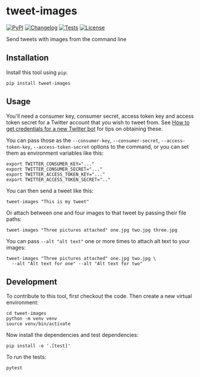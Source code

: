 # tweet-images

[![PyPI](https://img.shields.io/pypi/v/tweet-images.svg)](https://pypi.org/project/tweet-images/)
[![Changelog](https://img.shields.io/github/v/release/simonw/tweet-images?include_prereleases&label=changelog)](https://github.com/simonw/tweet-images/releases)
[![Tests](https://github.com/simonw/tweet-images/workflows/Test/badge.svg)](https://github.com/simonw/tweet-images/actions?query=workflow%3ATest)
[![License](https://img.shields.io/badge/license-Apache%202.0-blue.svg)](https://github.com/simonw/tweet-images/blob/master/LICENSE)

Send tweets with images from the command line

## Installation

Install this tool using `pip`:

    pip install tweet-images

## Usage

You'll need a consumer key, consumer secret, access token key and access token secret for a Twitter account that you wish to tweet from. See [How to get credentials for a new Twitter bot](https://til.simonwillison.net/twitter/credentials-twitter-bot) for tips on obtaining these.

You can pass those as the `--consumer-key`, `--consumer-secret`, `--access-token-key`, `--access-token-secret` options to the command, or you can set them as environment variables like this:
```
export TWITTER_CONSUMER_KEY="..."
export TWITTER_CONSUMER_SECRET="..."
export TWITTER_ACCESS_TOKEN_KEY="..."
export TWITTER_ACCESS_TOKEN_SECRET=".."
```

You can then send a tweet like this:

    tweet-images "This is my tweet"

Or attach between one and four images to that tweet by passing their file paths:

    tweet-images "Three pictures attached" one.jpg two.jpg three.jpg

You can pass `--alt "alt text"` one or more times to attach alt text to your images:

    tweet-images "Three pictures attached" one.jpg two.jpg \
      --alt "Alt text for one" --alt "Alt text for two"

## Development

To contribute to this tool, first checkout the code. Then create a new virtual environment:

    cd tweet-images
    python -m venv venv
    source venv/bin/activate

Now install the dependencies and test dependencies:

    pip install -e '.[test]'

To run the tests:

    pytest
